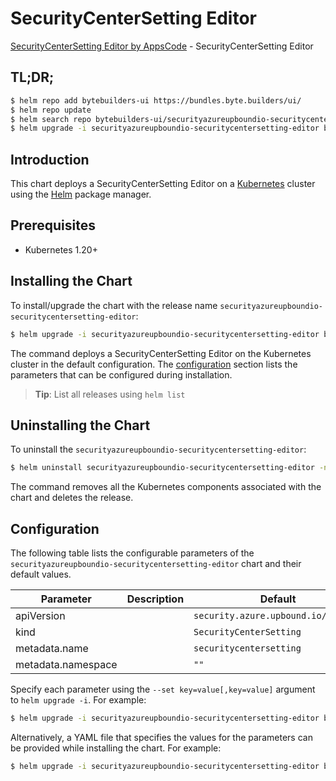 # SecurityCenterSetting Editor

[SecurityCenterSetting Editor by AppsCode](https://byte.builders) - SecurityCenterSetting Editor

## TL;DR;

```bash
$ helm repo add bytebuilders-ui https://bundles.byte.builders/ui/
$ helm repo update
$ helm search repo bytebuilders-ui/securityazureupboundio-securitycentersetting-editor --version=v0.4.18
$ helm upgrade -i securityazureupboundio-securitycentersetting-editor bytebuilders-ui/securityazureupboundio-securitycentersetting-editor -n default --create-namespace --version=v0.4.18
```

## Introduction

This chart deploys a SecurityCenterSetting Editor on a [Kubernetes](http://kubernetes.io) cluster using the [Helm](https://helm.sh) package manager.

## Prerequisites

- Kubernetes 1.20+

## Installing the Chart

To install/upgrade the chart with the release name `securityazureupboundio-securitycentersetting-editor`:

```bash
$ helm upgrade -i securityazureupboundio-securitycentersetting-editor bytebuilders-ui/securityazureupboundio-securitycentersetting-editor -n default --create-namespace --version=v0.4.18
```

The command deploys a SecurityCenterSetting Editor on the Kubernetes cluster in the default configuration. The [configuration](#configuration) section lists the parameters that can be configured during installation.

> **Tip**: List all releases using `helm list`

## Uninstalling the Chart

To uninstall the `securityazureupboundio-securitycentersetting-editor`:

```bash
$ helm uninstall securityazureupboundio-securitycentersetting-editor -n default
```

The command removes all the Kubernetes components associated with the chart and deletes the release.

## Configuration

The following table lists the configurable parameters of the `securityazureupboundio-securitycentersetting-editor` chart and their default values.

|     Parameter      | Description |                    Default                     |
|--------------------|-------------|------------------------------------------------|
| apiVersion         |             | <code>security.azure.upbound.io/v1beta1</code> |
| kind               |             | <code>SecurityCenterSetting</code>             |
| metadata.name      |             | <code>securitycentersetting</code>             |
| metadata.namespace |             | <code>""</code>                                |


Specify each parameter using the `--set key=value[,key=value]` argument to `helm upgrade -i`. For example:

```bash
$ helm upgrade -i securityazureupboundio-securitycentersetting-editor bytebuilders-ui/securityazureupboundio-securitycentersetting-editor -n default --create-namespace --version=v0.4.18 --set apiVersion=security.azure.upbound.io/v1beta1
```

Alternatively, a YAML file that specifies the values for the parameters can be provided while
installing the chart. For example:

```bash
$ helm upgrade -i securityazureupboundio-securitycentersetting-editor bytebuilders-ui/securityazureupboundio-securitycentersetting-editor -n default --create-namespace --version=v0.4.18 --values values.yaml
```
